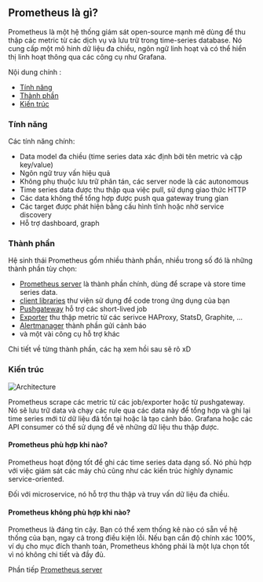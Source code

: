 ## Prometheus là gì?

Prometheus là một hệ thống giám sát open-source mạnh mẽ dùng để thu thập các metric từ các dịch vụ và lưu trữ trong time-series database. Nó cung cấp một mô hinh dữ liệu đa chiều, ngôn ngữ linh hoạt và có thể hiển thị linh hoạt thông qua các công cụ như Grafana.

Nội dung chính : 

- [Tính năng](#feature)
- [Thành phần](#component)
- [Kiến trúc](#architecture)



<a name="feature"></a>
### Tính năng

Các tính năng chính:

- Data model đa chiều (time series data xác định bởi tên metric và cặp key/value)
- Ngôn ngữ truy vấn hiệu quả
- Không phụ thuộc lưu trữ phân tán, các server node là các autonomous
- Time series data được thu thập qua việc pull, sử dụng giao thức HTTP
- Các data không thể tổng hợp được push qua gateway trung gian
- Các target được phát hiện bằng cấu hình tĩnh hoặc nhờ service discovery
- Hỗ trợ dashboard, graph

<a name="component"></a>
### Thành phần 

Hệ sinh thái Prometheus gồm nhiều thành phần, nhiều trong số đó là những thành phần tùy chọn: 

- [Prometheus server](https://github.com/prometheus/prometheus) là thành phần chính, dùng để scrape và store time series data.
- [client libraries](https://prometheus.io/docs/instrumenting/clientlibs/) thư viện sử dụng để code trong ứng dụng của bạn
- [Pushgateway](https://github.com/prometheus/pushgateway) hỗ trợ các short-lived job
- [Exporter](https://prometheus.io/docs/instrumenting/exporters/) thu thập metric từ các serivce HAProxy, StatsD, Graphite, ... 
- [Alertmanager](https://github.com/prometheus/alertmanager) thành phần gửi cảnh báo
- và một vài công cụ hỗ trợ khác 

Chi tiết về từng thành phần, các hạ xem hồi sau sẽ rõ xD

<a name="architecture"></a>
### Kiến trúc

![Architecture](https://raw.githubusercontent.com/locvx1234/ghichep-prometheus-v2/master/images/architecture-cb2ada1ece6.png)

Prometheus scrape các metric từ các job/exporter hoặc từ pushgateway. Nó sẽ lưu trữ data và chạy các rule qua các data này để tổng hợp và ghi lại time series mới từ dữ liệu đã tồn tại hoặc là tạo cảnh báo. Grafana hoặc các API consumer có thể sử dụng để vẽ những dữ liệu thu thập được. 


#### Prometheus phù hợp khi nào?

Prometheus hoạt động tốt để ghi các time series data dạng số. Nó phù hợp với việc giám sát các máy chủ cũng như các kiến trúc highly dynamic service-oriented.

Đối với microservice, nó hỗ trợ thu thập và truy vấn dữ liệu đa chiều.

#### Prometheus không phù hợp khi nào?

Prometheus là đáng tin cậy. Bạn có thể xem thống kê nào có sẵn về hệ thống của bạn, ngay cả trong điều kiện lỗi. Nếu bạn cần độ chính xác 100%, ví dụ cho mục đích thanh toán, Prometheus không phải là một lựa chọn tốt vì nó không chi tiết và đầy đủ.


Phần tiếp [Prometheus server](docs/Prometheus_server.md)